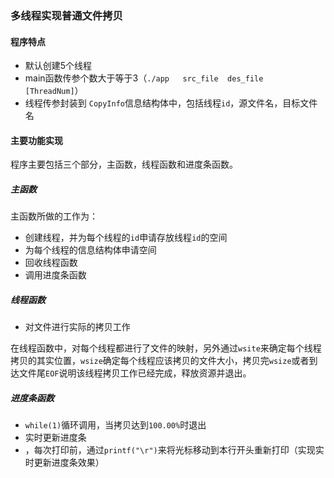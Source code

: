 ### 多线程实现普通文件拷贝

#### 程序特点

* 默认创建5个线程
* main函数传参个数大于等于3（`./app   src_file  des_file  [ThreadNum]`）
* 线程传参封装到 `CopyInfo`信息结构体中，包括线程`id`，源文件名，目标文件名



#### 主要功能实现

程序主要包括三个部分，主函数，线程函数和进度条函数。

##### 主函数

主函数所做的工作为：

* 创建线程，并为每个线程的`id`申请存放线程`id`的空间
* 为每个线程的信息结构体申请空间
* 回收线程函数
* 调用进度条函数

##### 线程函数

* 对文件进行实际的拷贝工作

在线程函数中，对每个线程都进行了文件的映射，另外通过`wsite`来确定每个线程拷贝的其实位置，`wsize`确定每个线程应该拷贝的文件大小，拷贝完`wsize`或者到达文件尾`EOF`说明该线程拷贝工作已经完成，释放资源并退出。

##### 进度条函数

* `while(1)`循环调用，当拷贝达到`100.00%`时退出
* 实时更新进度条
* ，每次打印前，通过`printf("\r")`来将光标移动到本行开头重新打印（实现实时更新进度条效果）


